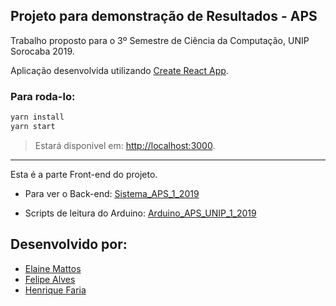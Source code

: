 
## Projeto para demonstração de Resultados - APS

Trabalho proposto para o 3º Semestre de Ciência da Computação, UNIP Sorocaba 2019.

Aplicação desenvolvida utilizando [Create React App](cgithub.com/facebook/create-react-app).

### Para roda-lo:
``` bash
yarn install
yarn start
 ```

> Estará disponivel em: [http://localhost:3000](http://localhost:3000).

-----

Esta é a parte Front-end do projeto.

- Para ver o Back-end: [Sistema_APS_1_2019](https://github.com/FelipeAlves99/Sistema_APS_1_2019)

- Scripts de leitura do Arduino: [Arduino_APS_UNIP_1_2019](https://github.com/FelipeAlves99/Arduino_APS_UNIP_1_2019)

## Desenvolvido por:

- [Elaine Mattos](https://github.com/elainemattos)
- [Felipe Alves](https://github.com/FelipeAlves99/)
- [Henrique Faria](https://github.com/RickMFF) 
